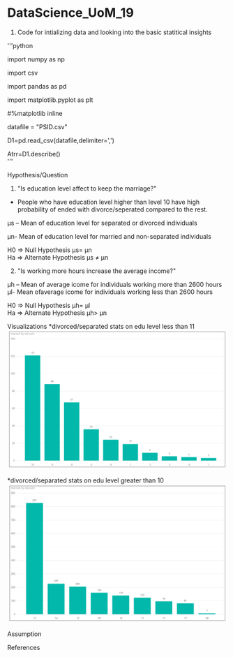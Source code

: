 # DataScience_UoM_19
1. Code for intializing data and looking into the basic statitical insights

'''python  

import numpy as np  

import csv  

import pandas as pd  


import matplotlib.pyplot as plt  

#%matplotlib inline   

datafile = "PSID.csv"  


D1=pd.read_csv(datafile,delimiter=',')  

Atrr=D1.describe()  
'''  




Hypothesis/Question
1. "Is education level affect to keep the marriage?"
- People who have education level higher than level 10 have high probability of ended with divorce/seperated compared to the rest.


µs – Mean of education level for separated or divorced individuals    

µn- Mean of education level for married and non-separated individuals  

H0 => Null Hypothesis        µs= µn  
Ha => Alternate Hypothesis   µs ≠ µn  

 
 2. "Is working more hours increase the average income?"  
 
 µh – Mean of average icome for individuals working more than 2600 hours  
 µl- Mean ofaverage icome for individuals working less than 2600 hours  
 


H0 => Null Hypothesis        µh= µl  
Ha => Alternate Hypothesis   µh> µn 
    
    





Visualizations
*divorced/separated stats on edu level less than 11
![divorced/separated stats on edu level less than 11](https://github.com/TorinW/DataScience_UoM_19/blob/master/0-10_2-3.PNG)


*divorced/separated stats on edu level greater than 10
![divorced/separated stats on edu level greater than 11](https://github.com/TorinW/DataScience_UoM_19/blob/master/11-99_2-3.PNG)

Assumption


References
